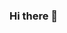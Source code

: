 ### Hi there 👋

<!--
**cecrops19/cecrops19** is a ✨ _special_ ✨ repository because its `README.md` (this file) appears on your GitHub profile.

<div id='header' align='center'>
  <img src='https://media.giphy.com/media/M9gbBd9nbDrOTu1Mqx/giphy.gif' width='100'/>
</div>
